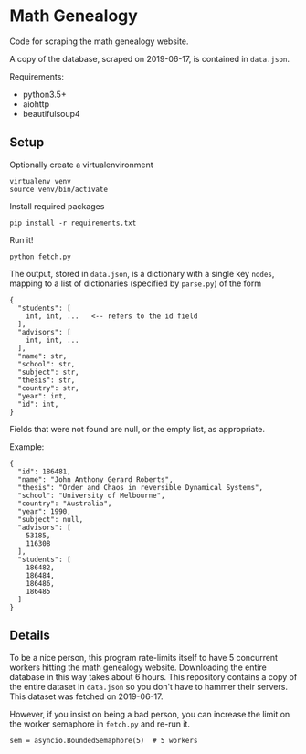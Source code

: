 # Math Genealogy

Code for scraping the math genealogy website.

A copy of the database, scraped on 2019-06-17, is contained in `data.json`.

Requirements:

 - python3.5+
 - aiohttp
 - beautifulsoup4

## Setup

Optionally create a virtualenvironment

```
virtualenv venv
source venv/bin/activate
```

Install required packages

```
pip install -r requirements.txt
```

Run it!

```
python fetch.py
```

The output, stored in `data.json`, is a dictionary with a single key `nodes`,
mapping to a list of dictionaries (specified by `parse.py`) of the form

```
{
  "students": [
    int, int, ...   <-- refers to the id field
  ],
  "advisors": [
    int, int, ...
  ],
  "name": str,
  "school": str,
  "subject": str,
  "thesis": str,
  "country": str,
  "year": int,
  "id": int,
}
```

Fields that were not found are null, or the empty list, as appropriate.

Example:

```
{
  "id": 186481,
  "name": "John Anthony Gerard Roberts",
  "thesis": "Order and Chaos in reversible Dynamical Systems",
  "school": "University of Melbourne",
  "country": "Australia",
  "year": 1990,
  "subject": null,
  "advisors": [
    53185,
    116308
  ],
  "students": [
    186482,
    186484,
    186486,
    186485
  ]
}
```

## Details

To be a nice person, this program rate-limits itself to have 5 concurrent
workers hitting the math genealogy website. Downloading the entire database in
this way takes about 6 hours. This repository contains a copy of the entire
dataset in `data.json` so you don't have to hammer their servers. This dataset
was fetched on 2019-06-17.

However, if you insist on being a bad person, you can increase the limit on the
worker semaphore in `fetch.py` and re-run it.

```
sem = asyncio.BoundedSemaphore(5)  # 5 workers
```
